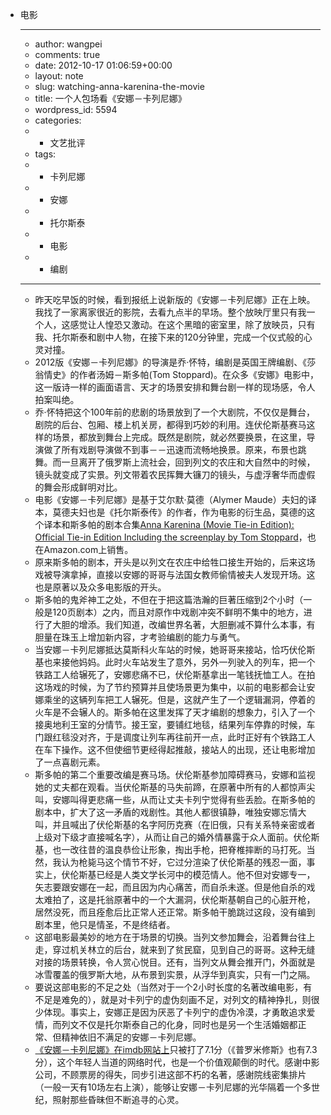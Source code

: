 - 电影
    - ---
    - author: wangpei
    - comments: true
    - date: 2012-10-17 01:06:59+00:00
    - layout: note
    - slug: watching-anna-karenina-the-movie
    - title: 一个人包场看《安娜－卡列尼娜》
    - wordpress_id: 5594
    - categories:
    - - 文艺批评
    - tags:
    - - 卡列尼娜
    - - 安娜
    - - 托尔斯泰
    - - 电影
    - - 编剧
    - ---
    - 昨天吃早饭的时候，看到报纸上说新版的《安娜－卡列尼娜》正在上映。我找了一家离家很近的影院，去看九点半的早场。整个放映厅里只有我一个人，这感觉让人惶恐又激动。在这个黑暗的密室里，除了放映员，只有我、托尔斯泰和剧中人物，在接下来的120分钟里，完成一个仪式般的心灵对撞。
    - 2012版《安娜－卡列尼娜》的导演是乔·怀特，编剧是英国王牌编剧、《莎翁情史》的作者汤姆－斯多帕(Tom Stoppard)。在众多《安娜》电影中，这一版诗一样的画面语言、天才的场景安排和舞台剧一样的现场感，令人拍案叫绝。
    - 乔·怀特把这个100年前的悲剧的场景放到了一个大剧院，不仅仅是舞台，剧院的后台、包厢、楼上机关房，都得到巧妙的利用。连伏伦斯基赛马这样的场景，都放到舞台上完成。既然是剧院，就必然要换景，在这里，导演做了所有戏剧导演做不到事－－迅速而流畅地换景。原来，布景也跳舞。而一旦离开了俄罗斯上流社会，回到列文的农庄和大自然中的时候，镜头就变成了实景。列文带着农民挥舞大镰刀的镜头，与虚浮奢华而虚假的舞会形成鲜明对比。
    - 电影《安娜－卡列尼娜》是基于艾尔默·莫德（Alymer Maude）夫妇的译本，莫德夫妇也是《托尔斯泰传》的作者，作为电影的衍生品，莫德的这个译本和斯多帕的剧本合集[Anna Karenina (Movie Tie-in Edition): Official Tie-in Edition Including the screenplay by Tom Stoppard](http://www.amazon.com/Anna-Karenina-Movie-Edition-ebook/dp/B008WOO606/ref=sr_1_6?s=digital-text&ie=UTF8&qid=1350407555&sr=1-6&keywords=Tom+Stoppard+Plays)，也在Amazon.com上销售。
    - 原来斯多帕的剧本，开头是以列文在农庄中给牲口接生开始的，后来这场戏被导演拿掉，直接以安娜的哥哥与法国女教师偷情被夫人发现开场。这也是原著以及众多电影版的开头。
    - 斯多帕的鬼斧神工之处，不但在于把这篇浩瀚的巨著压缩到2个小时（一般是120页剧本）之内，而且对原作中戏剧冲突不鲜明不集中的地方，进行了大胆的增添。我们知道，改编世界名著，大胆删减不算什么本事，有胆量在珠玉上增加新内容，才考验编剧的能力与勇气。
    - 当安娜－卡列尼娜抵达莫斯科火车站的时候，她哥哥来接站，恰巧伏伦斯基也来接他妈妈。此时火车站发生了意外，另外一列驶入的列车，把一个铁路工人给辗死了，安娜悲痛不已，伏伦斯基拿出一笔钱抚恤工人。在拍这场戏的时候，为了节约预算并且使场景更为集中，以前的电影都会让安娜乘坐的这辆列车把工人辗死。但是，这就产生了一个逻辑漏洞，停着的火车是不会辗人的。斯多帕在这里发挥了天才编剧的想象力，引入了一个接奥地利王室的分情节。接王室，要铺红地毯，结果列车停靠的时候，车门跟红毯没对齐，于是调度让列车再往前开一点，此时正好有个铁路工人在车下操作。这不但使细节更经得起推敲，接站人的出现，还让电影增加了一点喜剧元素。
    - 斯多帕的第二个重要改编是赛马场。伏伦斯基参加障碍赛马，安娜和监视她的丈夫都在观看。当伏伦斯基的马失前蹄，在原著中所有的人都惊声尖叫，安娜叫得更悲痛一些，从而让丈夫卡列宁觉得有些丢脸。在斯多帕的剧本中，扩大了这一矛盾的戏剧性。其他人都很镇静，唯独安娜忘情大叫，并且喊出了伏伦斯基的名字阿历克赛（在旧俄，只有关系特亲密或者上级对下级才直接喊名字），从而让自己的婚外情暴露于众人面前。伏伦斯基，也一改往昔的温良恭俭让形象，掏出手枪，把脊椎摔断的马打死。当然，我认为枪毙马这个情节不好，它过分渲染了伏伦斯基的残忍一面，事实上，伏伦斯基已经是人类文学长河中的模范情人。他不但对安娜专一，矢志要跟安娜在一起，而且因为内心痛苦，而自杀未遂。但是他自杀的戏太难拍了，这是托翁原著中的一个大漏洞，伏伦斯基朝自己的心脏开枪，居然没死，而且痊愈后比正常人还正常。斯多帕干脆跳过这段，没有编到剧本里，他只是情圣，不是终结者。
    - 这部电影最美妙的地方在于场景的切换。当列文参加舞会，沿着舞台往上走，穿过机关林立的后台，就来到了贫民窟，见到自己的哥哥。这种无缝对接的场景转换，令人赏心悦目。还有，当列文从舞会推开门，外面就是冰雪覆盖的俄罗斯大地，从布景到实景，从浮华到真实，只有一门之隔。
    - 要说这部电影的不足之处（当然对于一个2小时长度的名著改编电影，有不足是难免的），就是对卡列宁的虚伪刻画不足，对列文的精神挣扎，则很少体现。事实上，安娜正是因为厌恶了卡列宁的虚伪冷漠，才勇敢追求爱情，而列文不仅是托尔斯泰自己的化身，同时也是另一个生活婚姻都正常、但精神依旧不满足的安娜－卡列尼娜。
    - [《安娜－卡列尼娜》在imdb网站上](http://www.imdb.com/title/tt1781769/)只被打了7.1分（《普罗米修斯》也有7.3分），这个年轻人当道的网络时代，也是一个价值观颠倒的时代。感谢中影公司，不顾票房的得失，同步引进这部不朽的名著，感谢院线密集排片（一般一天有10场左右上演），能够让安娜－卡列尼娜的光华隔着一个多世纪，照射那些昏昧但不断追寻的心灵。
